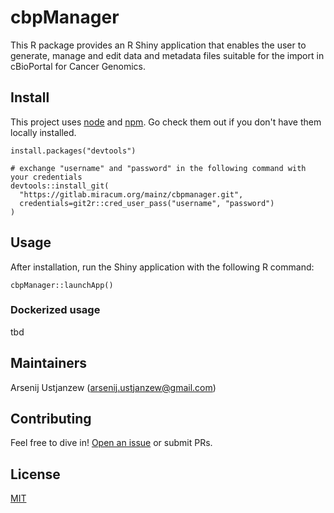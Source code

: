 # cbpManager

This R package provides an R Shiny application that enables the user to generate, manage and edit data and metadata files suitable for the import in cBioPortal for Cancer Genomics. 

## Install

This project uses [node](http://nodejs.org) and [npm](https://npmjs.com). Go check them out if you don't have them locally installed.

```
install.packages("devtools")

# exchange "username" and "password" in the following command with your credentials
devtools::install_git(
  "https://gitlab.miracum.org/mainz/cbpmanager.git", 
  credentials=git2r::cred_user_pass("username", "password")
)
```

## Usage

After installation, run the Shiny application with the following R command:

```
cbpManager::launchApp()
```

### Dockerized usage

tbd

## Maintainers

Arsenij Ustjanzew (arsenij.ustjanzew@gmail.com)

## Contributing

Feel free to dive in! [Open an issue](https://gitlab.miracum.org/mainz/cbpmanager/-/issues) or submit PRs.


## License

[MIT](LICENSE)
